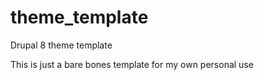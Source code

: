# theme_template
Drupal 8 theme template

This is just a bare bones template for my own personal use
